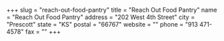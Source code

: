 +++
slug = "reach-out-food-pantry"
title = "Reach Out Food Pantry"
name = "Reach Out Food Pantry"
address = "202 West 4th Street"
city = "Prescott"
state = "KS"
postal = "66767"
website = ""
phone = "913 471-4578"
fax = ""
+++

